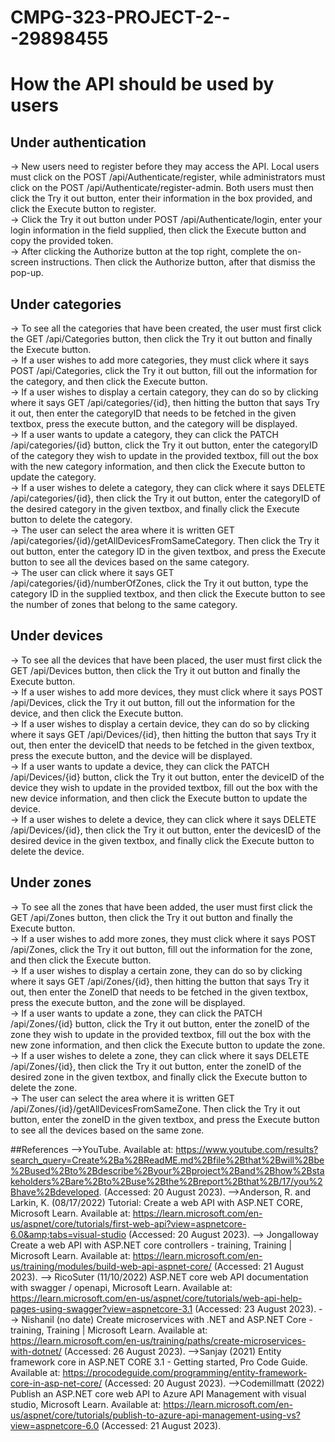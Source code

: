 # CMPG-323-PROJECT-2---29898455
# How the API should be used by users
## Under authentication

-> New users need to register before they may access the API. Local users must click on the POST /api/Authenticate/register, while administrators must click on the POST /api/Authenticate/register-admin. Both users must then click the Try it out button, enter their information in the box provided, and click the Execute button to register.\
-> Click the Try it out button under POST /api/Authenticate/login, enter your login information in the field supplied, then click the Execute button and copy the provided token. \
-> After clicking the Authorize button at the top right, complete the on-screen instructions. Then click the Authorize button, after that dismiss the pop-up.

## Under categories

-> To see all the categories that have been created, the user must first click the GET /api/Categories button, then click the Try it out button and finally the Execute button.\
-> If a user wishes to add more categories, they must click where it says POST /api/Categories, click the Try it out button, fill out the information for the category, and then click the Execute button.\
-> If a user wishes to display a certain category, they can do so by clicking where it says GET /api/categories/{id}, then hitting the button that says Try it out, then enter the categoryID that needs to be fetched in the given textbox, press the execute button, and the category will be displayed.\
-> If a user wants to update a category, they can click the PATCH /api/categories/{id} button, click the Try it out button, enter the categoryID of the category they wish to update in the provided textbox, fill out the box with the new category information, and then click the Execute button to update the category.\
-> If a user wishes to delete a category, they can click where it says DELETE /api/categories/{id}, then click the Try it out button, enter the categoryID of the desired category in the given textbox, and finally click the Execute button to delete the category.\
-> The user can select the area where it is written GET /api/categories/{id}/getAllDevicesFromSameCategory. Then click the Try it out button, enter the category ID in the given textbox, and press the Execute button to see all the devices based on the same category. \
-> The user can click where it says GET /api/categories/{id}/numberOfZones, click the Try it out button, type the category ID in the supplied textbox, and then click the Execute button to see the number of zones that belong to the same category.

## Under devices

-> To see all the devices that have been placed, the user must first click the GET /api/Devices button, then click the Try it out button and finally the Execute button.\
-> If a user wishes to add more devices, they must click where it says POST /api/Devices, click the Try it out button, fill out the information for the device, and then click the Execute button.\
-> If a user wishes to display a certain device, they can do so by clicking where it says GET /api/Devices/{id}, then hitting the button that says Try it out, then enter the deviceID that needs to be fetched in the given textbox, press the execute button, and the device will be displayed.\
-> If a user wants to update a device, they can click the PATCH /api/Devices/{id} button, click the Try it out button, enter the deviceID of the device they wish to update in the provided textbox, fill out the box with the new device information, and then click the Execute button to update the device.\
-> If a user wishes to delete a device, they can click where it says DELETE /api/Devices/{id}, then click the Try it out button, enter the devicesID of the desired device in the given textbox, and finally click the Execute button to delete the device.

## Under zones

-> To see all the zones that have been added, the user must first click the GET /api/Zones button, then click the Try it out button and finally the Execute button.\
-> If a user wishes to add more zones, they must click where it says POST /api/Zones, click the Try it out button, fill out the information for the zone, and then click the Execute button.\
-> If a user wishes to display a certain zone, they can do so by clicking where it says GET /api/Zones/{id}, then hitting the button that says Try it out, then enter the ZoneID that needs to be fetched in the given textbox, press the execute button, and the zone will be displayed.\
-> If a user wants to update a zone, they can click the PATCH /api/Zones/{id} button, click the Try it out button, enter the zoneID of the zone they wish to update in the provided textbox, fill out the box with the new zone information, and then click the Execute button to update the zone.\
-> If a user wishes to delete a zone, they can click where it says DELETE /api/Zones/{id}, then click the Try it out button, enter the zoneID of the desired zone in the given textbox, and finally click the Execute button to delete the zone.\
-> The user can select the area where it is written GET /api/Zones/{id}/getAllDevicesFromSameZone. Then click the Try it out button, enter the zoneID in the given textbox, and press the Execute button to see all the devices based on the same zone.

##References
-->YouTube. Available at: https://www.youtube.com/results?search_query=Create%2Ba%2BReadME.md%2Bfile%2Bthat%2Bwill%2Bbe%2Bused%2Bto%2Bdescribe%2Byour%2Bproject%2Band%2Bhow%2Bstakeholders%2Bare%2Bto%2Buse%2Bthe%2Breport%2Bthat%2B/17/you%2Bhave%2Bdeveloped. (Accessed: 20 August 2023). 
-->Anderson, R. and Larkin, K. (08/17/2022) Tutorial: Create a web API with ASP.NET CORE, Microsoft Learn. Available at: https://learn.microsoft.com/en-us/aspnet/core/tutorials/first-web-api?view=aspnetcore-6.0&amp;tabs=visual-studio (Accessed: 20 August 2023). 
--> Jongalloway Create a web API with ASP.NET core controllers - training, Training | Microsoft Learn. Available at: https://learn.microsoft.com/en-us/training/modules/build-web-api-aspnet-core/ (Accessed: 21 August 2023).
-->  RicoSuter (11/10/2022) ASP.NET core web API documentation with swagger / openapi, Microsoft Learn. Available at: https://learn.microsoft.com/en-us/aspnet/core/tutorials/web-api-help-pages-using-swagger?view=aspnetcore-3.1 (Accessed: 23 August 2023). 
--> Nishanil (no date) Create microservices with .NET and ASP.NET Core - training, Training | Microsoft Learn. Available at: https://learn.microsoft.com/en-us/training/paths/create-microservices-with-dotnet/ (Accessed: 26 August 2023). 
-->Sanjay (2021) Entity framework core in ASP.NET CORE 3.1 - Getting started, Pro Code Guide. Available at: https://procodeguide.com/programming/entity-framework-core-in-asp-net-core/ (Accessed: 20 August 2023). 
-->Codemillmatt (2022) Publish an ASP.NET core web API to Azure API Management with visual studio, Microsoft Learn. Available at: https://learn.microsoft.com/en-us/aspnet/core/tutorials/publish-to-azure-api-management-using-vs?view=aspnetcore-6.0 (Accessed: 21 August 2023). 

